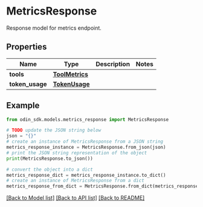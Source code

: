 # MetricsResponse

Response model for metrics endpoint.

## Properties

Name | Type | Description | Notes
------------ | ------------- | ------------- | -------------
**tools** | [**ToolMetrics**](ToolMetrics.md) |  | 
**token_usage** | [**TokenUsage**](TokenUsage.md) |  | 

## Example

```python
from odin_sdk.models.metrics_response import MetricsResponse

# TODO update the JSON string below
json = "{}"
# create an instance of MetricsResponse from a JSON string
metrics_response_instance = MetricsResponse.from_json(json)
# print the JSON string representation of the object
print(MetricsResponse.to_json())

# convert the object into a dict
metrics_response_dict = metrics_response_instance.to_dict()
# create an instance of MetricsResponse from a dict
metrics_response_from_dict = MetricsResponse.from_dict(metrics_response_dict)
```
[[Back to Model list]](../README.md#documentation-for-models) [[Back to API list]](../README.md#documentation-for-api-endpoints) [[Back to README]](../README.md)


